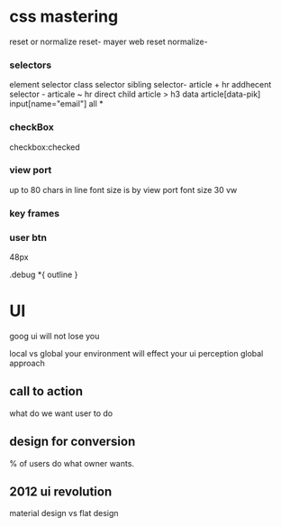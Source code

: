 # css mastering

reset or normalize
reset- mayer web reset
normalize-

### selectors

element selector
class selector
sibling selector- article + hr
addhecent selector - articale ~ hr
direct child article > h3
data article[data-pik]  
input[name="email"]
all \*

### checkBox

checkbox:checked

### view port

up to 80 chars in line
font size is by view port
font size 30 vw

### key frames

### user btn

48px

.debug \*{
outline
}

# UI

goog ui will not lose you

local vs global
your environment will effect your ui perception
global approach

## call to action

what do we want user to do

## design for conversion

% of users do what owner wants.

## 2012 ui revolution

material design vs flat design
